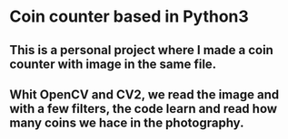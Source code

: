 # **Coin counter based in Python3**
## This is a personal project where I made a coin counter with image in the same file.
## Whit OpenCV and CV2, we read the image and with a few filters, the code learn and read how many coins we hace in the photography.
